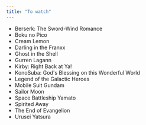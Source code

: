```yaml
---
title: "To watch"
---
```


* Berserk: The Sword-Wind Romance
* Boku no Pico
* Cream Lemon
* Darling in the Franxx
* Ghost in the Shell
* Gurren Lagann
* Kirby: Right Back at Ya!
* KonoSuba: God's Blessing on this Wonderful World
* Legend of the Galactic Heroes
* Mobile Suit Gundam
* Sailor Moon
* Space Battleship Yamato
* Spirited Away
* The End of Evangelion
* Urusei Yatsura
